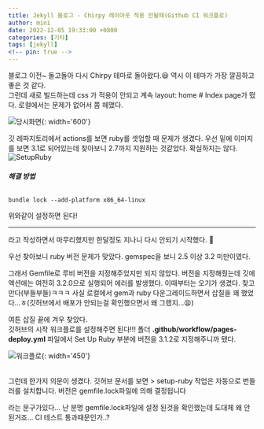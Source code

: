 ```yaml
---
title: Jekyll 블로그 - Chirpy 레이아웃 적용 안될때(Github CI 워크플로)
author: mini
date: 2022-12-05 19:33:00 +0800
categories: [기타]
tags: [jekyll]
<!-- pin: true -->
---
```


 블로그 이전~ 돌고돌아 다시 Chirpy 테마로 돌아왔다.😆 역시 이 테마가 가장 깔끔하고 좋은 것 같다.   
 그런데 새로 빌드하는데 css 가 적용이 안되고 계속 layout: home # Index page가 떴다. 로컬에서는 문제가 없어서 쫌 헤맸다.

![당시화면](/assets/img/posts/page.png){: width='600'} 

 깃 레파지토리에서 actions를 보면 ruby를 셋업할 때 문제가 생겼다. 우선 밑에 이미지를 보면 3.1로 되어있는데 찾아보니 2.7까지 지원하는 것같았다. 확실하지는 않다.
 ![SetupRuby](/assets/img/posts/build.png)

###### **해결 방법**
 ```console
 bundle lock --add-platform x86_64-linux 
 ```
 위와같이 설정하면 된다! 

------------------------------------------------------
 라고 작성하면서 마무리했지만 한달정도 지나니 다시 안되기 시작했다. 😬 
  
 우선 찾아보니 ruby 버전 문제가 맞았다.  gemspec을 보니 2.5 이상 3.2 미만이였다. 

 그래서 Gemfile로 루비 버전을 지정해주었지만 되지 않았다. 버전을 지정해줬는데 깃에 액션에는 여전히 3.2.0으로 실행되어 에러를 발생했다. 이때부터는 오기가 생겼다. 찾고만다(부들부들)ㅋㅋㅋ  사실 로컬에서 gem과 ruby 다운그레이드하면서 삽질을 꽤 했었다...ㅎ(깃허브에서 배포가 안되는걸 확인했으면서 왜 그랬지...😫)

 여튼 삽질 끝에 겨우 찾았다.  
깃허브의 시작 워크플로를 설정해주면 된다!!! 폴더 __.github/workflow/pages-deploy.yml__ 파일에서 Set Up Ruby 부분에 버전을 3.1.2로 지정해주니까 됐다.   

 ![워크플로](/assets/img/posts/ruby.png){: width='450'}
   <br/>

<br/>
 그런데 한가지 의문이 생겼다. 깃허브 문서를 보면   
 > setup-ruby 작업은 자동으로 번들러를 설치합니다. 버전은 gemfile.lock파일에 의해 결정됩니다

 라는 문구가있다... 난 분명 gemfile.lock파일에 설정 된것을 확인했는데 도대체 왜 안된거죠... CI 테스트 통과때문인가..? 

 


 
